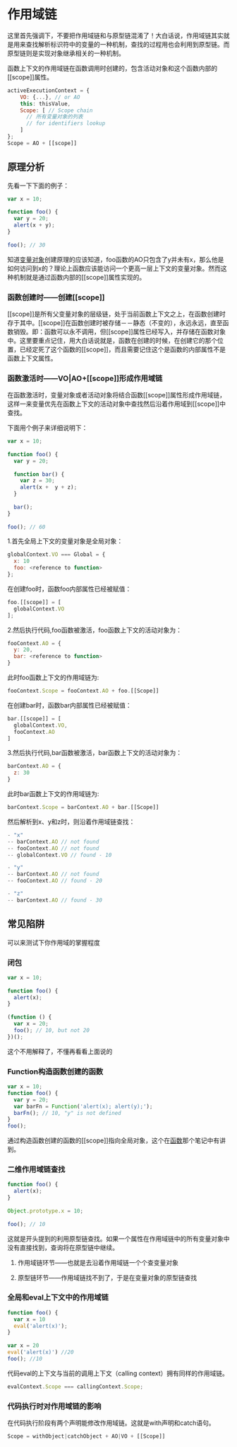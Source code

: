 # 作用域链

这里首先强调下，不要把作用域链和与原型链混淆了！大白话说，作用域链其实就是用来查找解析标识符中的变量的一种机制，查找的过程用也会利用到原型链。而原型链则是实现对象继承相关的一种机制。

函数上下文的作用域链在函数调用时创建的，包含活动对象和这个函数内部的[[scope]]属性。

```js
activeExecutionContext = {
    VO: {...}, // or AO
    this: thisValue,
    Scope: [ // Scope chain
      // 所有变量对象的列表
      // for identifiers lookup
    ]
};
Scope = AO + [[scope]]
```

## 原理分析

先看一下下面的例子：

```js
var x = 10;
 
function foo() {
  var y = 20;
  alert(x + y);
}
 
foo(); // 30
```

知道[变量对象](02.variableObject.md)创建原理的应该知道，foo函数的AO只包含了y并未有x，那么他是如何访问到x的？理论上函数应该能访问一个更高一层上下文的变量对象。然而这种机制就是通过函数内部的[[scope]]属性实现的。

### 函数创建时——创建[[scope]]

[[scope]]是所有父变量对象的层级链，处于当前函数上下文之上，在函数创建时存于其中。[[scope]]在函数创建时被存储－－静态（不变的），永远永远，直至函数销毁。即：函数可以永不调用，但[[scope]]属性已经写入，并存储在函数对象中。这里要重点记住，用大白话说就是，函数在创建的时候，在创建它的那个位置，已经定死了这个函数的[[scope]]，而且需要记住这个是函数的内部属性不是函数上下文属性。

### 函数激活时——VO|AO+[[scope]]形成作用域链

在函数激活时，变量对象或者活动对象将结合函数[[scope]]属性形成作用域链，这样一来变量优先在函数上下文的活动对象中查找然后沿着作用域到[[scope]]中查找。

下面用个例子来详细说明下：

```js
var x = 10;
 
function foo() {
  var y = 20;
 
  function bar() {
    var z = 30;
    alert(x +  y + z);
  }
 
  bar();
}
 
foo(); // 60
```

1.首先全局上下文的变量对象是全局对象：

```js
globalContext.VO === Global = {
  x: 10
  foo: <reference to function>
};
```

在创建foo时，函数foo内部属性已经被赋值：

```js
foo.[[scope]] = [
  globalContext.VO
];
```

2.然后执行代码,foo函数被激活，foo函数上下文的活动对象为：

```js
fooContext.AO = {
  y: 20,
  bar: <reference to function>
}
```

此时foo函数上下文的作用域链为:

```js
fooContext.Scope = fooContext.AO + foo.[[Scope]]
```

在创建bar时，函数bar内部属性已经被赋值：

```js
bar.[[scope]] = [
  globalContext.VO,
  fooContext.AO
]
```

3.然后执行代码,bar函数被激活，bar函数上下文的活动对象为：

```js
barContext.AO = {
  z: 30
}
```

此时bar函数上下文的作用域链为:

```js
barContext.Scope = barContext.AO + bar.[[Scope]]
```

然后解析到x、y和z时，则沿着作用域链查找：

```js
- "x"
-- barContext.AO // not found
-- fooContext.AO // not found
-- globalContext.VO // found - 10

- "y"
-- barContext.AO // not found
-- fooContext.AO // found - 20

- "z"
-- barContext.AO // found - 30
```

## 常见陷阱

可以来测试下你作用域的掌握程度

### 闭包

```js
var x = 10;
 
function foo() {
  alert(x);
}
 
(function () {
  var x = 20;
  foo(); // 10, but not 20
})();
```

这个不用解释了，不懂再看看上面说的

### Function构造函数创建的函数

```js
var x = 10;
function foo() {
  var y = 20;
  var barFn = Function('alert(x); alert(y);');
  barFn(); // 10, "y" is not defined
}
foo();
```

通过构造函数创建的函数的[[scope]]指向全局对象，这个在[函数](function.md#构造函数function创建的函数)那个笔记中有讲到。

### 二维作用域链查找

```js
function foo() {
  alert(x);
}
 
Object.prototype.x = 10;
 
foo(); // 10
```

这就是开头提到的利用原型链查找。如果一个属性在作用域链中的所有变量对象中没有直接找到，查询将在原型链中继续。

1. 作用域链环节——也就是去沿着作用域链一个个查变量对象

2. 原型链环节——作用域链找不到了，于是在变量对象的原型链查找

### 全局和eval上下文中的作用域链

```js
function foo() {
  var x = 10
  eval('alert(x)');
}
 
var x = 20
eval('alert(x)') //20
foo(); //10
```

代码eval的上下文与当前的调用上下文（calling context）拥有同样的作用域链。

```js
evalContext.Scope === callingContext.Scope;
```

### 代码执行时对作用域链的影响

在代码执行阶段有两个声明能修改作用域链。这就是with声明和catch语句。

```js
Scope = withObject|catchObject + AO|VO + [[Scope]]
```
